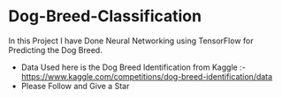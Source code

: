 # Dog-Breed-Classification
In this Project I have Done Neural Networking using TensorFlow for Predicting the Dog Breed. 
* Data Used here is the Dog Breed Identification from Kaggle  :- https://www.kaggle.com/competitions/dog-breed-identification/data
* Please Follow and Give a Star 
